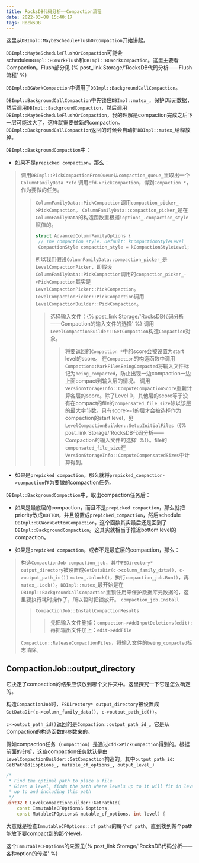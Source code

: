 ```yaml
---
title: RocksDB代码分析——Compaction流程
date: 2022-03-08 15:40:17
tags: RocksDB
---
```


这里从`DBImpl::MaybeScheduleFlushOrCompaction`开始讲起。

`DBImpl::MaybeScheduleFlushOrCompaction`可能会schedule`DBImpl::BGWorkFlush`和`DBImpl::BGWorkCompaction`。这里主要看Compaction。Flush部分见 {% post_link Storage/'RocksDB代码分析——Flush流程' %}

`DBImpl::BGWorkCompaction`中调用了`DBImpl::BackgroundCallCompaction`。

`DBImpl::BackgroundCallCompaction`中先锁住`DBImpl::mutex_`，保护DB元数据，然后调用`DBImpl::BackgroundCompaction`，然后调用`DBImpl::MaybeScheduleFlushOrCompaction`，我的理解是compaction完成之后下一层可能过大了，这样就需要做新的compaction。`DBImpl::BackgroundCallCompaction`返回的时候会自动把`DBImpl::mutex_`给释放掉。

`DBImpl::BackgroundCompaction`中：

- 如果不是`prepicked compaction`，那么：

>调用`DBImpl::PickCompactionFromQueue`从`compaction_queue_`里取出一个`ColumnFamilyData *cfd`
>调用`cfd->PickCompaction`，得到`Compaction *`，作为要做的任务。
>
>>`ColumnFamilyData::PickCompaction`调用`compaction_picker_->PickCompaction`。
>>`ColumnFamilyData::compaction_picker_`是在`ColumnFamilyData`的构造函数里根据`ioptions_.compaction_style`赋值的。
>>
>>```cpp
>>struct AdvancedColumnFamilyOptions {
>>  // The compaction style. Default: kCompactionStyleLevel
>>  CompactionStyle compaction_style = kCompactionStyleLevel;
>>```
>>
>>所以我们假设`ColumnFamilyData::compaction_picker_`是`LevelCompactionPicker`，即假设`ColumnFamilyData::PickCompaction`调用的`compaction_picker_->PickCompaction`其实是`LevelCompactionPicker::PickCompaction`。
>>`LevelCompactionPicker::PickCompaction`调用`LevelCompactionBuilder::PickCompaction`。
>>
>>>选择输入文件：{% post_link Storage/'RocksDB代码分析——Compaction的输入文件的选择' %}
>>>调用`LevelCompactionBuilder::GetCompaction`构造`Compaction`对象。
>>>
>>>>将要返回的`Compaction *`中的score会被设置为start level的score。
>>>>在`Compaction`的构造函数中调用`Compaction::MarkFilesBeingCompacted`将输入文件标记为`being_compacted`，防止出现一边compaction一边上面compact到输入层的情况。
>>>>调用`VersionStorageInfo::ComputeCompactionScore`重新计算各层的score。除了Level 0，其他层的score等于没有在compact的file的`compensated_file_size`除以该层的最大字节数。只有score>=1的层才会被选择作为compaction的start level，见`LevelCompactionBuilder::SetupInitialFiles`（{% post_link Storage/'RocksDB代码分析——Compaction的输入文件的选择' %}）。file的`compensated_file_size`在`VersionStorageInfo::ComputeCompensatedSizes`中计算得到。

- 如果是`prepicked compaction`，那么就将`prepicked_compaction->compaction`作为要做的compaction任务。

`DBImpl::BackgroundCompaction`中，取出compaction任务后：

- 如果是最底层的compaction，而且不是`prepicked compaction`，那么就把priority改成`BOTTOM`，并且设置成`prepicked_compaction`，然后schedule `DBImpl::BGWorkBottomCompaction`，这个函数其实最后还是回到了`DBImpl::BackgroundCompaction`。这其实就相当于推迟bottom level的compaction。

- 如果是`prepicked compaction`，或者不是最底层的compaction，那么：

>构造`CompactionJob compaction_job`，其中`FSDirectory* output_directory`被设置成`GetDataDir(c->column_family_data(), c->output_path_id())`
>`mutex_.Unlock()`，执行`compaction_job.Run()`，再`mutex_.Lock()`。`DBImpl::mutex_`最开始是在`DBImpl::BackgroundCallCompaction`里锁住用来保护数据库元数据的，这里要执行耗时操作了，所以暂时把锁放开。
>`compaction_job.Install`
>
>>`CompactionJob::InstallCompactionResults`
>>
>>>先把输入文件删掉：`compaction->AddInputDeletions(edit);`
>>>再把输出文件加上：`edit->AddFile`
>
>`Compaction::ReleaseCompactionFiles`，将输入文件的`being_compacted`标志清除。

## CompactionJob::output_directory

它决定了compaction的结果应该放到哪个文件夹中。这里探究一下它是怎么确定的。

构造`CompactionJob`时，`FSDirectory* output_directory`被设置成`GetDataDir(c->column_family_data(), c->output_path_id())`。

`c->output_path_id()`返回的是`Compaction::output_path_id_`。它是从Compaction的构造函数的参数来的。

假如compaction任务（`Compaction`）是通过`cfd->PickCompaction`得到的。根据前面的分析，这些compaction任务默认是由`LevelCompactionBuilder::GetCompaction`构造的，其中`output_path_id`: `GetPathId(ioptions_, mutable_cf_options_, output_level_)`

```cpp
/*
 * Find the optimal path to place a file
 * Given a level, finds the path where levels up to it will fit in levels
 * up to and including this path
 */
uint32_t LevelCompactionBuilder::GetPathId(
    const ImmutableCFOptions& ioptions,
    const MutableCFOptions& mutable_cf_options, int level) {
```

大意就是检查`ImmutableCFOptions::cf_paths`的每个`cf_path`，直到找到某个path能放下要compact到的那个level。

这个`ImmutableCFOptions`的来源见{% post_link Storage/'RocksDB代码分析——各种option的传递' %}
